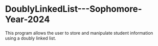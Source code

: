 # DoublyLinkedList---Sophomore-Year-2024
This program allows the user to store and manipulate student information using a doubly linked list.
